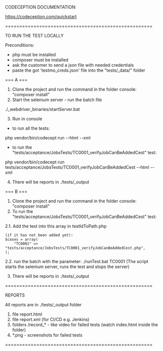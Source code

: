 CODECEPTION DOCUMENTATION:

https://codeception.com/quickstart

====================================================

TO RUN THE TEST LOCALLY

Preconditions:
- php must be installed
- composer must be installed
- ask the customer to send a json file with needed credentials
- paste the got 'testmo_creds.json' file into the "tests/_data/" folder

=== A ===
1. Clone the project and run the command in the folder console: "composer install"
2. Start the selenium server - run the batch file

  ./_webdriver_binaries/startServer.bat

3. Run in console
  - to run all the tests:

  php vendor/bin/codecept run --html --xml
  - to run the "tests/acceptance/JobsTests/TC0001_verifyJobCanBeAddedCest" test:

  php vendor/bin/codecept run tests/acceptance/JobsTests/TC0001_verifyJobCanBeAddedCest --html --xml

4. There will be reports in ./tests/_output

=== B ===
1. Clone the project and run the command in the folder console: "composer install"
2. To run the "tests/acceptance/JobsTests/TC0001_verifyJobCanBeAddedCest" test:

  2.1. Add the test into this array in testIdToPath.php

    (if it has not been added yet):
    $cases = array(
        "TC0001" => "tests/acceptance/JobsTests/TC0001_verifyJobCanBeAddedCest.php",
    );

  2.2. run the batch with the parameter:
  ./runTest.bat TC0001
  (The script starts the selenium server, runs the test and stops the server)

3. There will be reports in ./tests/_output

====================================================

REPORTS

All reports are in ./tests/_output folder
1. file report.html
2. file report.xml (for CI/CD e.g. Jenkins)
3. folders /record_* - like video for failed tests (watch index.html inside the folder)
4. *.png - screenshots for failed tests

====================================================
